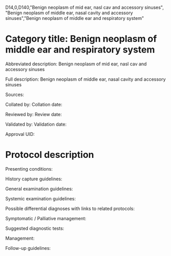 D14,0,D140,"Benign neoplasm of mid ear, nasl cav and accessory sinuses", "Benign neoplasm of middle ear, nasal cavity and accessory sinuses","Benign neoplasm of middle ear and respiratory system"
# Category title: Benign neoplasm of middle ear and respiratory system

Abbreviated description: Benign neoplasm of mid ear, nasl cav and accessory sinuses

Full description: Benign neoplasm of middle ear, nasal cavity and accessory sinuses

Sources:

Collated by:
Collation date:

Reviewed by:
Review date:

Validated by:
Validation date:

Approval UID:

# Protocol description

Presenting conditions:

History capture guidelines:

General examination guidelines:

Systemic examination guidelines:

Possible differential diagnoses with links to related protocols:

Symptomatic / Palliative management:

Suggested diagnostic tests:

Management:

Follow-up guidelines:
